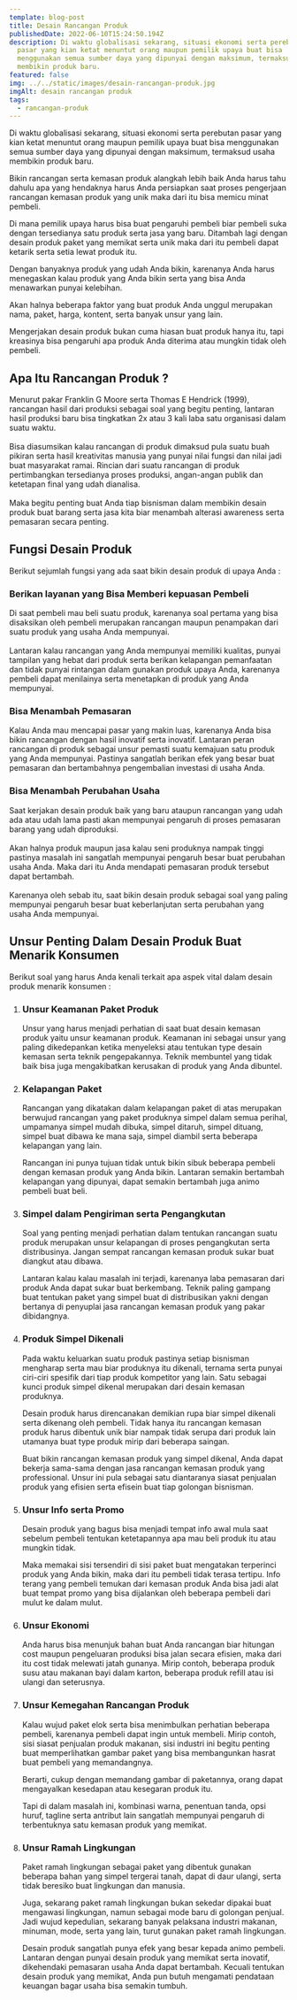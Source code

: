 ```yaml
---
template: blog-post
title: Desain Rancangan Produk
publishedDate: 2022-06-10T15:24:50.194Z
description: Di waktu globalisasi sekarang, situasi ekonomi serta perebutan
  pasar yang kian ketat menuntut orang maupun pemilik upaya buat bisa
  menggunakan semua sumber daya yang dipunyai dengan maksimum, termaksud usaha
  membikin produk baru.
featured: false
img: ../../static/images/desain-rancangan-produk.jpg
imgAlt: desain rancangan produk
tags:
  - rancangan-produk
---
```

Di waktu globalisasi sekarang, situasi ekonomi serta perebutan pasar yang kian ketat menuntut orang maupun pemilik upaya buat bisa menggunakan semua sumber daya yang dipunyai dengan maksimum, termaksud usaha membikin produk baru.

<script async="async" data-cfasync="false" src="//colourevening.com/5162f63065cb14f64cf845eb0cf9ece1/invoke.js"></script>

<div id="container-5162f63065cb14f64cf845eb0cf9ece1"></div>

Bikin rancangan serta kemasan produk alangkah lebih baik Anda harus tahu dahulu apa yang hendaknya harus Anda persiapkan saat proses pengerjaan rancangan kemasan produk yang unik maka dari itu bisa memicu minat pembeli.

Di mana pemilik upaya harus bisa buat pengaruhi pembeli biar pembeli suka dengan tersedianya satu produk serta jasa yang baru. Ditambah lagi dengan desain produk paket yang memikat serta unik maka dari itu pembeli dapat ketarik serta setia lewat produk itu.

Dengan banyaknya produk yang udah Anda bikin, karenanya Anda harus menegaskan kalau produk yang Anda bikin serta yang bisa Anda menawarkan punyai kelebihan.

Akan halnya beberapa faktor yang buat produk Anda unggul merupakan nama, paket, harga, kontent, serta banyak unsur yang lain.

Mengerjakan desain produk bukan cuma hiasan buat produk hanya itu, tapi kreasinya bisa pengaruhi apa produk Anda diterima atau mungkin tidak oleh pembeli.

## Apa Itu Rancangan Produk ?

Menurut pakar Franklin G Moore serta Thomas E Hendrick (1999), rancangan hasil dari produksi sebagai soal yang begitu penting, lantaran hasil produksi baru bisa tingkatkan 2x atau 3 kali laba satu organisasi dalam suatu waktu.\
\
Bisa diasumsikan kalau rancangan di produk dimaksud pula suatu buah pikiran serta hasil kreativitas manusia yang punyai nilai fungsi dan nilai jadi buat masyarakat ramai. Rincian dari suatu rancangan di produk pertimbangkan tersedianya proses produksi, angan-angan publik dan ketetapan final yang udah dianalisa.\
\
Maka begitu penting buat Anda tiap bisnisman dalam membikin desain produk buat barang serta jasa kita biar menambah alterasi awareness serta pemasaran secara penting.

## Fungsi Desain Produk

Berikut sejumlah fungsi yang ada saat bikin desain produk di upaya Anda :

### Berikan layanan yang Bisa Memberi kepuasan Pembeli

Di saat pembeli mau beli suatu produk, karenanya soal pertama yang bisa disaksikan oleh pembeli merupakan rancangan maupun penampakan dari suatu produk yang usaha Anda mempunyai.\
\
Lantaran kalau rancangan yang Anda mempunyai memiliki kualitas, punyai tampilan yang hebat dari produk serta berikan kelapangan pemanfaatan dan tidak punyai rintangan dalam gunakan produk upaya Anda, karenanya pembeli dapat menilainya serta menetapkan di produk yang Anda mempunyai.

### Bisa Menambah Pemasaran

Kalau Anda mau mencapai pasar yang makin luas, karenanya Anda bisa bikin rancangan dengan hasil inovatif serta inovatif. Lantaran peran rancangan di produk sebagai unsur pemasti suatu kemajuan satu produk yang Anda mempunyai. Pastinya sangatlah berikan efek yang besar buat pemasaran dan bertambahnya pengembalian investasi di usaha Anda.

### Bisa Menambah Perubahan Usaha

Saat kerjakan desain produk baik yang baru ataupun rancangan yang udah ada atau udah lama pasti akan mempunyai pengaruh di proses pemasaran barang yang udah diproduksi.\
\
Akan halnya produk maupun jasa kalau seni produknya nampak tinggi pastinya masalah ini sangatlah mempunyai pengaruh besar buat perubahan usaha Anda. Maka dari itu Anda mendapati pemasaran produk tersebut dapat bertambah.\
\
Karenanya oleh sebab itu, saat bikin desain produk sebagai soal yang paling mempunyai pengaruh besar buat keberlanjutan serta perubahan yang usaha Anda mempunyai.

## Unsur Penting Dalam Desain Produk Buat Menarik Konsumen

Berikut soal yang harus Anda kenali terkait apa aspek vital dalam desain produk menarik konsumen :

1. ### Unsur Keamanan Paket Produk

   Unsur yang harus menjadi perhatian di saat buat desain kemasan produk yaitu unsur keamanan produk. Keamanan ini sebagai unsur yang paling dikedepankan ketika menyeleksi atau tentukan type desain kemasan serta teknik pengepakannya. Teknik membuntel yang tidak baik bisa juga mengakibatkan kerusakan di produk yang Anda dibuntel.
2. ### Kelapangan Paket

   Rancangan yang dikatakan dalam kelapangan paket di atas merupakan berwujud rancangan yang paket produknya simpel dalam semua perihal, umpamanya simpel mudah dibuka, simpel ditaruh, simpel dituang, simpel buat dibawa ke mana saja, simpel diambil serta beberapa kelapangan yang lain.

   Rancangan ini punya tujuan tidak untuk bikin sibuk beberapa pembeli dengan kemasan produk yang Anda bikin. Lantaran semakin bertambah kelapangan yang dipunyai, dapat semakin bertambah juga animo pembeli buat beli.
3. ### Simpel dalam Pengiriman serta Pengangkutan

   Soal yang penting menjadi perhatian dalam tentukan rancangan suatu produk merupakan unsur kelapangan di proses pengangkutan serta distribusinya. Jangan sempat rancangan kemasan produk sukar buat diangkut atau dibawa.

   Lantaran kalau kalau masalah ini terjadi, karenanya laba pemasaran dari produk Anda dapat sukar buat berkembang. Teknik paling gampang buat tentukan paket yang simpel buat di distribusikan yakni dengan bertanya di penyuplai jasa rancangan kemasan produk yang pakar dibidangnya.
4. ### Produk Simpel Dikenali

   Pada waktu keluarkan suatu produk pastinya setiap bisnisman mengharap serta mau biar produknya itu dikenali, ternama serta punyai ciri-ciri spesifik dari tiap produk kompetitor yang lain. Satu sebagai kunci produk simpel dikenal merupakan dari desain kemasan produknya.

   Desain produk harus direncanakan demikian rupa biar simpel dikenali serta dikenang oleh pembeli. Tidak hanya itu rancangan kemasan produk harus dibentuk unik biar nampak tidak serupa dari produk lain utamanya buat type produk mirip dari beberapa saingan.

   Buat bikin rancangan kemasan produk yang simpel dikenal, Anda dapat bekerja sama-sama dengan jasa rancangan kemasan produk yang professional. Unsur ini pula sebagai satu diantaranya siasat penjualan produk yang efisien serta efisein buat tiap golongan bisnisman.
5. ### Unsur Info serta Promo

   Desain produk yang bagus bisa menjadi tempat info awal mula saat sebelum pembeli tentukan ketetapannya apa mau beli produk itu atau mungkin tidak.

   Maka memakai sisi tersendiri di sisi paket buat mengatakan terperinci produk yang Anda bikin, maka dari itu pembeli tidak terasa tertipu. Info terang yang pembeli temukan dari kemasan produk Anda bisa jadi alat buat tempat promo yang bisa dijalankan oleh beberapa pembeli dari mulut ke dalam mulut.
6. ### Unsur Ekonomi

   Anda harus bisa menunjuk bahan buat Anda rancangan biar hitungan cost maupun pengeluaran produksi bisa jalan secara efisien, maka dari itu cost tidak melewati jatah gunanya. Mirip contoh, beberapa produk susu atau makanan bayi dalam karton, beberapa produk refill atau isi ulangi dan seterusnya.
7. ### Unsur Kemegahan Rancangan Produk

   Kalau wujud paket elok serta bisa menimbulkan perhatian beberapa pembeli, karenanya pembeli dapat ingin untuk membeli. Mirip contoh, sisi siasat penjualan produk makanan, sisi industri ini begitu penting buat memperlihatkan gambar paket yang bisa membangunkan hasrat buat pembeli yang memandangnya.

   Berarti, cukup dengan memandang gambar di paketannya, orang dapat mengayalkan kesedapan atau kesegaran produk itu.

   Tapi di dalam masalah ini, kombinasi warna, penentuan tanda, opsi huruf, tagline serta antribut lain sangatlah mempunyai pengaruh di terbentuknya satu kemasan produk yang memikat.
8. ### Unsur Ramah Lingkungan

   Paket ramah lingkungan sebagai paket yang dibentuk gunakan beberapa bahan yang simpel tergerai tanah, dapat di daur ulangi, serta tidak beresiko buat lingkungan dan manusia.

   Juga, sekarang paket ramah lingkungan bukan sekedar dipakai buat mengawasi lingkungan, namun sebagai mode baru di golongan penjual. Jadi wujud kepedulian, sekarang banyak pelaksana industri makanan, minuman, mode, serta yang lain, turut gunakan paket ramah lingkungan.

   Desain produk sangatlah punya efek yang besar kepada animo pembeli. Lantaran dengan punyai desain produk yang memikat serta inovatif, dikehendaki pemasaran usaha Anda dapat bertambah. Kecuali tentukan desain produk yang memikat, Anda pun butuh mengamati pendataan keuangan bagar usaha bisa semakin tumbuh.

<!--EndFragment-->